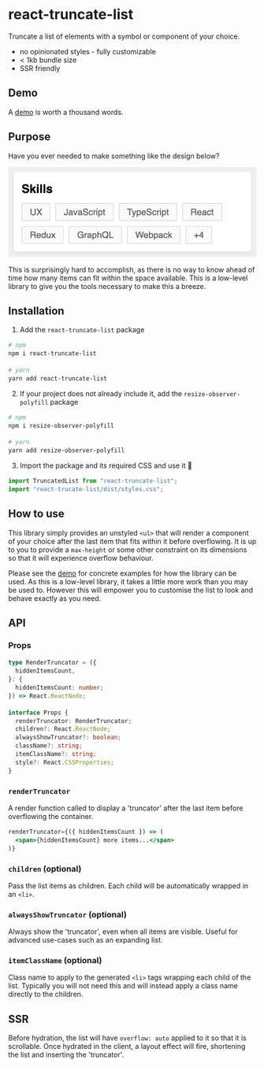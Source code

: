 # react-truncate-list

Truncate a list of elements with a symbol or component of your choice.

- no opinionated styles - fully customizable
- < 1kb bundle size
- SSR friendly

## Demo

A [demo](https://codesandbox.io/s/react-truncate-list-demo-okc5e) is worth a thousand words.

## Purpose

Have you ever needed to make something like the design below?

![img](images/use-case.png)

This is surprisingly hard to accomplish, as there is no way to know ahead of time how many items can fit within the space available. This is a low-level library to give you the tools necessary to make this a breeze.

## Installation

1. Add the `react-truncate-list` package

```bash
# npm
npm i react-truncate-list

# yarn
yarn add react-truncate-list
```

2. If your project does not already include it, add the `resize-observer-polyfill` package

```bash
# npm
npm i resize-observer-polyfill

# yarn
yarn add resize-observer-polyfill
```

3. Import the package and its required CSS and use it 🚀

```js
import TruncatedList from "react-truncate-list";
import "react-trucate-list/dist/styles.css";
```

## How to use

This library simply provides an unstyled `<ul>` that will render a component of your choice after the last item that fits within it before overflowing. It is up to you to provide a `max-height` or some other constraint on its dimensions so that it will experience overflow behaviour.

Please see the [demo](https://codesandbox.io/s/react-truncate-list-demo-okc5e) for concrete examples for how the library can be used. As this is a low-level library, it takes a little more work than you may be used to. However this will empower you to customise the list to look and behave exactly as you need.

## API

### Props

```ts
type RenderTruncator = ({
  hiddenItemsCount,
}: {
  hiddenItemsCount: number;
}) => React.ReactNode;

interface Props {
  renderTruncator: RenderTruncator;
  children?: React.ReactNode;
  alwaysShowTruncator?: boolean;
  className?: string;
  itemClassName?: string;
  style?: React.CSSProperties;
}
```

### `renderTruncator`

A render function called to display a 'truncator' after the last item before overflowing the container.

```jsx
renderTruncator={({ hiddenItemsCount }) => (
  <span>{hiddenItemsCount} more items...</span>
)}
```

### `children` (optional)

Pass the list items as children. Each child will be automatically wrapped in an `<li>`.

### `alwaysShowTruncator` (optional)

Always show the 'truncator', even when all items are visible. Useful for advanced use-cases such as an expanding list.

### `itemClassName` (optional)

Class name to apply to the generated `<li>` tags wrapping each child of the list. Typically you will not need this and will instead apply a class name directly to the children.

## SSR

Before hydration, the list will have `overflow: auto` applied to it so that it is scrollable. Once hydrated in the client, a layout effect will fire, shortening the list and inserting the 'truncator'.
